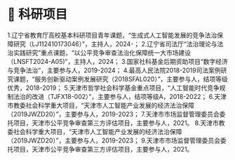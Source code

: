 # 📅 科研项目

1.辽宁省教育厅高校基本科研项目青年课题，“生成式人工智能发展的竞争法治保障研究（LJ112410173046）”，主持人，2024-；
2.辽宁省司法厅“法治理论与法治实践研究”重点课题，“以公平竞争审查法治化保障统一大市场建设（LNSFT2024-A05)”，主持人，2024；
3.国家社科基金后期资助项目“数字经济与竞争法治”，主要参与人，2019-2024；
4.最高人民法院2018-2019司法案例研究课题，“服务创新驱动案例发展研究（2018SFAL020）”，主要参与人，结项等级优秀，2018-2019；
5.天津市哲学社会科学基金重点项目，“人工智能时代竞争规制法治的改进（TJFX18-002）”，主要参与人，结项等级A，2018-2022；
6.天津市教委社会科学重大项目，“天津市人工智能产业发展的经济法治保障（2019JWZD20）”，主要参与人，2019-2023；
7.天津市市场监督管理委员会委托项目，天津市公平竞争审查第三方评估项目，主要参与人，2021。
8.天津市教委社会科学重大项目，“天津市人工智能产业发展的经济法治保障（2019JWZD20）”，主要参与人，2019-2023；
9.天津市市场监督管理委员会委托项目，天津市公平竞争审查第三方评估项目，主要参与人，2021。
